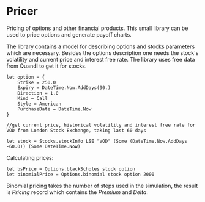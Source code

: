 # Pricer
Pricing of options and other financial products. This small library can be used to price options and generate payoff charts.

The library contains a model for describing options and stocks parameters which are necessary. Besides the options description one needs the stock's volatility and current price and interest free rate. The library uses free data from Quandl to get it for stocks.
```
let option = {
    Strike = 250.0
    Expiry = DateTime.Now.AddDays(90.)
    Direction = 1.0
    Kind = Call
    Style = American
    PurchaseDate = DateTime.Now
}

//get current price, historical volatility and interest free rate for VOD from London Stock Exchange, taking last 60 days

let stock = Stocks.stockInfo LSE "VOD" (Some (DateTime.Now.AddDays -60.0)) (Some DateTime.Now)
```

Calculating prices:
```
let bsPrice = Options.blackScholes stock option
let binomialPrice = Options.binomial stock option 2000
```

Binomial pricing takes the number of steps used in the simulation, the result is *Pricing* record which contains the *Premium* and *Delta*.
